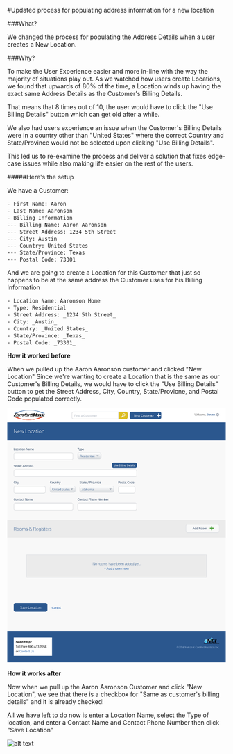 #Updated process for populating address information for a new location

###What?

We changed the process for populating the Address Details when a user creates a New Location.

###Why?

To make the User Experience easier and more in-line with the way the majority of situations play out.  As we watched how users create Locations, we found that upwards of 80% of the time, a Location winds up having the exact same Address Details as the Customer's Billing Details.

That means that 8 times out of 10, the user would have to click the "Use Billing Details" button which can get old after a while.

We also had users experience an issue when the Customer's Billing Details were in a country other than "United States" where the correct Country and State/Province would not be selected upon clicking "Use Billing Details".

This led us to re-examine the process and deliver a solution that fixes edge-case issues while also making life easier on the rest of the users.

#####Here's the setup

We have a Customer:
```
- First Name: Aaron
- Last Name: Aaronson
- Billing Information
--- Billing Name: Aaron Aaronson
--- Street Address: 1234 5th Street
--- City: Austin
--- Country: United States
--- State/Province: Texas
--- Postal Code: 73301
```

And we are going to create a Location for this Customer that just so happens to be at the same address the Customer uses for his Billing Information
```
- Location Name: Aaronson Home
- Type: Residential
- Street Address: _1234 5th Street_
- City: _Austin_
- Country: _United States_
- State/Province: _Texas_
- Postal Code: _73301_
```

**How it worked before**

When we pulled up the Aaron Aaronson customer and clicked "New Location"
Since we're wanting to create a Location that is the same as our Customer's Billing Details, we would have to click the "Use Billing Details" button to get the Street Address, City, Country, State/Provicne, and Postal Code populated correctly.

![alt text](https://github.com/stevenmholt/cmnotes/blob/master/images/NewLocation-PopDet-Before.png "New Location Before")

**How it works after**

Now when we pull up the Aaron Aaronson Customer and click "New Location", we see that there is a checkbox for "Same as customer's billing details" and it is already checked!

All we have left to do now is enter a Location Name, select the Type of location, and enter a Contact Name and Contact Phone Number then click "Save Location"

![alt text](https://github.com/stevenmholt/cmnotes/blob/master/images/NewLocation-PopDet-After-Checked.png "New Location After, Checked")
